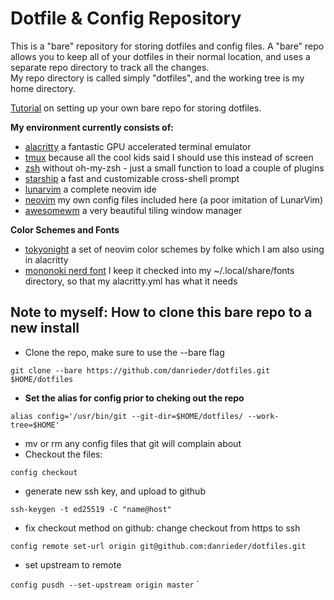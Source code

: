# Dotfile & Config Repository #

This is a "bare" repository for storing dotfiles and config files.  A "bare" repo allows you to keep
all of your dotfiles in their normal location, and uses a separate repo directory to track all the changes.  
My repo directory is called simply "dotfiles", and the working tree is my home directory.  

[Tutorial](https://www.atlassian.com/git/tutorials/dotfiles) on setting up your own bare repo for storing dotfiles. 

**My environment currently consists of:**
- [alacritty](https://alacritty.org) a fantastic GPU accelerated terminal emulator 
- [tmux](https://github.com/tmux/tmux/wiki) because all the cool kids said I should use this instead of screen
- [zsh](https://www.zsh.org) without oh-my-zsh - just a small function to load a couple of plugins
- [starship](https://starship.rs) a fast and customizable cross-shell prompt
- [lunarvim](https://github.com/LunarVim/LunarVim) a complete neovim ide
- [neovim](https://github.com/neovim/neovim) my own config files included here (a poor imitation of LunarVim)
- [awesomewm](https://awesomewm.org/) a very beautiful tiling window manager

**Color Schemes and Fonts** 
- [tokyonight](https://github.com/folke/tokyonight.nvim) a set of neovim color schemes by folke which I am also using in alacritty
- [mononoki nerd font](https://www.nerdfonts.com/font-downloads) I keep it checked into my ~/.local/share/fonts directory, so that my alacritty.yml has what it needs  


## Note to myself: How to clone this bare repo to a new install ##

- Clone the repo, make sure to use the --bare flag  

`git clone --bare https://github.com/danrieder/dotfiles.git $HOME/dotfiles`  

- **Set the alias for config prior to cheking out the repo**  

`alias config='/usr/bin/git --git-dir=$HOME/dotfiles/ --work-tree=$HOME'`  

- mv or rm any config files that git will complain about
- Checkout the files:  

`config checkout`

- generate new ssh key, and upload to github

`ssh-keygen -t ed25519 -C "name@host"`

- fix checkout method on github: change checkout from https to ssh

`config remote set-url origin git@github.com:danrieder/dotfiles.git`

- set upstream to remote

`config pusdh --set-upstream origin master`
`


